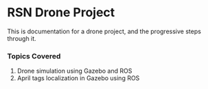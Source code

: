 # RSN Drone Project
This is documentation for a drone project, and the progressive steps through it.

### Topics Covered
1. Drone simulation using Gazebo and ROS
2. April tags localization in Gazebo using ROS
